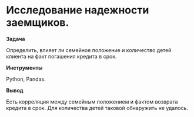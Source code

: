 # Исследование надежности заемщиков.

**Задача**

Определить, влияет ли семейное положение и количество детей клиента на факт погашения кредита в срок. 

**Инструменты**

Python, Pandas.

**Вывод**

Есть корреляция между семейным положением и фактом возврата кредита в срок. Для количества детей таковой обнаружить не удалось.